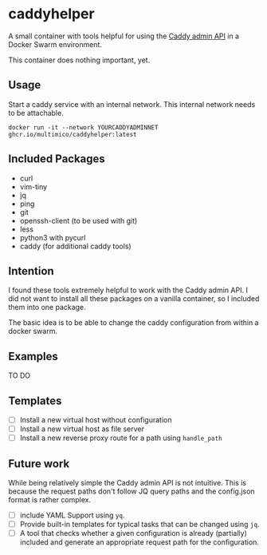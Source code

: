 # caddyhelper 

A small container with tools helpful for using the [Caddy admin API](https://caddyserver.com) in a Docker Swarm environment. 

This container does nothing important, yet.

## Usage

Start a caddy service with an internal network. This internal network needs to be attachable. 

```
docker run -it --network YOURCADDYADMINNET ghcr.io/multimico/caddyhelper:latest
```

## Included Packages

- curl
- vim-tiny
- jq
- ping
- git
- openssh-client (to be used with git)
- less
- python3 with pycurl
- caddy (for additional caddy tools)

## Intention

I found these tools extremely helpful to work with the Caddy admin API. I did not want to install all these packages on a vanilla container, so I included them into one package. 

The basic idea is to be able to change the caddy configuration from within a docker swarm. 

## Examples

TO DO

## Templates 

- [ ] Install a new virtual host without configuration
- [ ] Install a new virtual host as file server
- [ ] Install a new reverse proxy route for a path using `handle_path`

## Future work 

While being relatively simple the Caddy admin API is not intuitive. This is because the request paths don't follow JQ query paths and the config.json format is rather complex. 

- [ ] include YAML Support using `yq`. 
- [ ] Provide built-in templates for typical tasks that can be changed using `jq`.
- [ ] A tool that checks whether a given configuration is already (partially) included and generate an appropriate request path for the configuration. 
